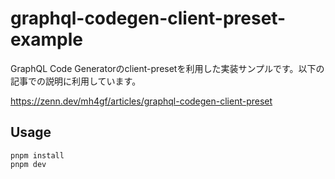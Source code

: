 # graphql-codegen-client-preset-example

GraphQL Code Generatorのclient-presetを利用した実装サンプルです。以下の記事での説明に利用しています。

https://zenn.dev/mh4gf/articles/graphql-codegen-client-preset

## Usage

```
pnpm install
pnpm dev
```
